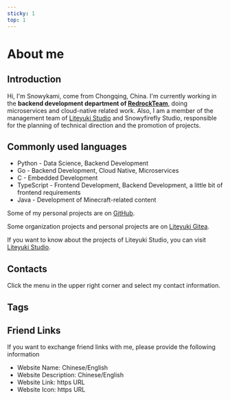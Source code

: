 ```yaml
---
sticky: 1
top: 1
---
```

# About me

## Introduction
Hi, I'm Snowykami, come from Chongqing, China. I'm currently working in the **backend development department of [RedrockTeam](https://redrock.team)**, 
doing microservices and cloud-native related work. 
Also, I am a member of the management team of [Liteyuki Studio](https://liteyuki.icu) and Snowyfirefly Studio, 
responsible for the planning of technical direction and the promotion of projects.

## Commonly used languages
- Python - Data Science, Backend Development
- Go - Backend Development, Cloud Native, Microservices
- C - Embedded Development
- TypeScript - Frontend Development, Backend Development, a little bit of frontend requirements
- Java - Development of Minecraft-related content

Some of my personal projects are on [GitHub](https://github.com/snowykami/).

Some organization projects and personal projects are on [Liteyuki Gitea](https://git.liteyuki.icu/snowykami).

If you want to know about the projects of Liteyuki Studio, you can visit [Liteyuki Studio](https://liteyuki.icu).

## Contacts
Click the menu in the upper right corner and select my contact information.

## Tags
<TagsBar />

## Friend Links
If you want to exchange friend links with me, please provide the following information
- Website Name: Chinese/English
- Website Description: Chinese/English
- Website Link: https URL
- Website Icon: https URL


<script setup lang="ts">
import TagsBar from '../.vitepress/comps/TagsBar.vue'
</script>